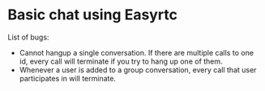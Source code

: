 Basic chat using Easyrtc
======

List of bugs:
- Cannot hangup a single conversation. If there are multiple calls to one id, every call will terminate if you try to hang up one of them.
- Whenever a user is added to a group conversation, every call that user participates in will terminate.

